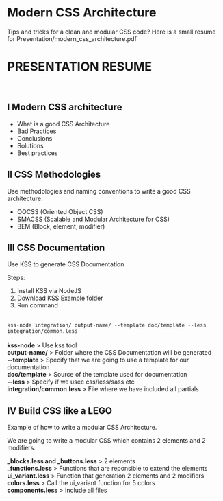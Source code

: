 Modern CSS Architecture
===

<p>Tips and tricks for a clean and modular CSS code? Here is a small resume for Presentation/modern_css_architecture.pdf</p>
<h1>PRESENTATION RESUME</h1>
<br />
<h2>I Modern CSS architecture</h2>
<ul>
    <li>What is a good CSS Architecture</li>
    <li>Bad Practices</li>
    <li>Conclusions</li>
    <li>Solutions</li>
    <li>Best practices</li>
</ul>

<h2>II CSS Methodologies </h2>
<p>Use methodologies and naming conventions to write a good CSS architecture.</p>

<ul>
<li>OOCSS (Oriented Object CSS)</li>
<li>SMACSS (Scalable and Modular Architecture for CSS)</li>
<li>BEM (Block, element, modifier)</li>
</ul>

<h2>III CSS Documentation</h2>
<p>Use KSS to generate CSS Documentation</p>

Steps:
<ol>
<li>Install KSS via NodeJS</li>
<li>Download KSS Example folder</li>
<li>Run command</li>
</ol><br />
<code>kss-node integration/ output-name/ --template doc/template --less integration/common.less</code>
<br /><br />
<strong>kss-node</strong> > Use kss tool <br />
<strong>output-name/</strong> > Folder where the CSS Documentation will be generated<br />
<strong>--template</strong> > Specify that we are going to use a template for our documentation<br />
<strong>doc/template</strong> > Source of the template used for documentation<br />
<strong>--less</strong> > Specify if we usee css/less/sass etc<br />
<strong>integration/common.less</strong> > File where we have included all partials<br />

<h2>IV Build CSS like a LEGO</h2>
<p>Example of how to write a modular CSS Architecture.</p>

<p>We are going to write a modular CSS which contains 2 elements and 2 modifiers.</p>

<strong>_blocks.less and _buttons.less</strong> > 2 elements<br />
<strong>_functions.less</strong> > Functions that are reponsible to extend the elements<br />
<strong>ui_variant.less</strong> > Function that generation 2 elements and 2 modifiers<br />
<strong>colors.less</strong> > Call the ui_variant function for 5 colors<br />
<strong>components.less</strong> > Include all files